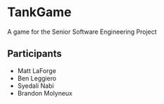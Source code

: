 TankGame
========

A game for the Senior Software Engineering Project

Participants
------------

 * Matt LaForge
 * Ben Leggiero
 * Syedali Nabi
 * Brandon Molyneux
